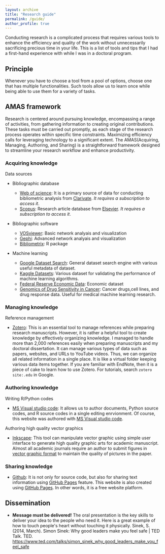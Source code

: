 ```yaml
---
layout: archive
title: "Research guide"
permalink: /guide/
author_profile: true
---
```


Conducting research is a complicated process that requires various tools to enhance the efficiency and quality of the work without unnecessarily sacrificing precious time in your life. This is a list of tools and tips that I had a first-hand experience with while I was in a doctoral program.

## Principle

Whenever you have to choose a tool from a pool of options, choose one that has multiple functionalities. Such tools allow us to learn once while being able to use them for a variety of tasks.

## AMAS framework

Research is centered around pursuing knowledge, encompassing a range of activities, from gathering information to creating original contributions. These tasks must be carried out promptly, as each stage of the research process operates within specific time constraints. Maximizing efficiency calls for leveraging technology to a significant extent. The AMAS(Acquiring, Managing, Authoring, and Sharing) is a straightforward framework designed to streamline your research workflow and enhance productivity.

### Acquiring knowledge

Data sources

- Bibliographic database

  - [Web of science](https://www.webofscience.com/): It is a primary source of data for conducting bibliometric analysis from [Clarivate](https://clarivate.com/). _It requires a subscription to access it_.
  - [Scopus](https://www.scopus.com/search/form.uri?display=basic#basic): Research article database from [Elsevier](https://www.elsevier.com/). _It requires a subscription to access it_.

- Bibliographic software

  - [VOSviewer](https://www.vosviewer.com/): Basic network analyais and visualization
  - [Gephi](https://gephi.org/): Advanced network analyais and visualization
  - [Bibliometrix](https://www.bibliometrix.org): R package

- Machine learning

  - [Google Dataset Search](https://datasetsearch.research.google.com/): General dataset search engine with various useful metadata of dataset.
  - [Kaggle Datasets](https://www.kaggle.com/datasets): Various dataset for validating the performance of machine learning algorithms.
  - [Federal Reserve Economic Data](https://fred.stlouisfed.org/): Economic dataset 
  - [Genomics of Drug Sensitivity in Cancer](https://www.cancerrxgene.org/): Cancer drugs,cell lines, and drug response data. Useful for medical machine learning research.

### Managing knowledge

Reference management

- [Zotero](https://www.zotero.org/): This is an essential tool to manage references while preparing research manuscripts. However, it is rather a helpful tool to create knowledge by effectively organizing knowledge. I managed to handle more than 2,000 references easily when preparing manuscripts and my doctoral dissertation. It can manage various types of data such as papers, websites, and URLs to YouTube videos. Thus, we can organize all related information in a single place. It is like a virtual folder keeping various data items together. If you are familiar with EndNote, then it is a piece of cake to learn how to use Zotero. For tutorials, search `zotero site:.edu` in Google.

### Authoring knowledge

Writing R/Python codes

- [MS Visual studio code](https://code.visualstudio.com/): It allows us to author documents, Python source codes, and R source codes in a single editing enrvionment. Of course, this website was authored with [MS Visual studio code](https://code.visualstudio.com/).

Authoring high quality vector graphics

- [Inkscape](https://inkscape.org/): This tool can manipulate vector graphic using simple user interface to generate high quality graphic arts for academic manuscript. Almost all academic journals require an author to submit figures in [vector graphic format](https://www.elsevier.com/journals/technological-forecasting-and-social-change/0040-1625/guide-for-authors) to maintain the quality of pictures in the paper.

### Sharing knowledge

- [Github](https://github.com/): It is not only for source code, but also for sharing text information using [GitHub Pages](https://pages.github.com/) feature. This website is also created using [GitHub Pages](https://pages.github.com/). In other words, it is a free website platform.

## Dissemination

-	**Message must be delivered!** The oral presentation is the key skills to deliver your idea to the people who need it. Here is a great example of how to touch people's heart without touching it physically.
Sinek, S. (2014, March). Simon Sinek: Why good leaders make you feel safe | TED Talk. TED. https://www.ted.com/talks/simon_sinek_why_good_leaders_make_you_feel_safe